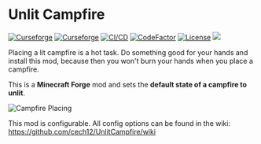 # Unlit Campfire

[![Curseforge](http://cf.way2muchnoise.eu/full_417553_downloads(0D0D0D-F16436-fff-010101-fff).svg)](https://www.curseforge.com/minecraft/mc-mods/unlit-campfire)
[![Curseforge](http://cf.way2muchnoise.eu/versions/For%20MC_422984_all(0D0D0D-F16436-fff-010101).svg)](https://www.curseforge.com/minecraft/mc-mods/unlit-campfire/files)
[![CI/CD](https://github.com/cech12/UnlitCampfire/actions/workflows/cicd-workflow.yml/badge.svg)](https://github.com/cech12/UnlitCampfire/actions/workflows/cicd-workflow.yml)
[![CodeFactor](https://www.codefactor.io/repository/github/cech12/unlitcampfire/badge)](https://www.codefactor.io/repository/github/cech12/unlitcampfire)
[![License](https://img.shields.io/github/license/cech12/UnlitCampfire)](http://opensource.org/licenses/MIT)
[![](https://img.shields.io/discord/752506676719910963.svg?style=flat&color=informational&logo=discord&label=Discord)](https://discord.gg/gRUFH5t)

Placing a lit campfire is a hot task. Do something good for your hands and install this mod, because then you won't burn your hands when you place a campfire.

This is a **Minecraft Forge** mod and sets the **default state of a campfire to unlit**.

![Campfire Placing](material/campfire_placing.gif)

This mod is configurable. All config options can be found in the wiki: https://github.com/cech12/UnlitCampfire/wiki
